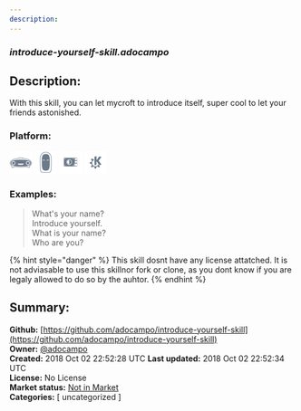 ```yaml
---
description: 
---
```


### _introduce-yourself-skill.adocampo_  
## Description:  
With this skill, you can let mycroft to introduce itself, super cool to let your friends astonished.  
  
  
### Platform:  
 ![Mark I](../.gitbook/assets/mark-1-icon.png)  ![Mark II](../.gitbook/assets/mark-2-icon.png)  ![Picroft](../.gitbook/assets/picroft-icon.png)  ![plasmoid](../.gitbook/assets/kde.png)   
### Examples:  
> What's your name?  
> Introduce yourself.  
> What is your name?  
> Who are you?  
  
{% hint style="danger" %}
This skill dosnt have any license attatched. It is not adviasable to use this skillnor fork or clone, as you dont know if you are legaly allowed to do so by the auhtor.
{% endhint %}
  
## Summary:  
**Github:** [https://github.com/adocampo/introduce-yourself-skill](https://github.com/adocampo/introduce-yourself-skill)  
**Owner:** [@adocampo](https://github.com/adocampo)  
**Created:** 2018 Oct 02 22:52:28 UTC  **Last updated:** 2018 Oct 02 22:52:34 UTC  
**License:** No License  
**Market status:** [Not in Market](https://market.mycroft.ai/skill/)  
**Categories:** [ uncategorized ]   
